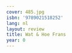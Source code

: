 ```yaml
---
cover: 485.jpg
isbn: '9789021518252'
lang: nl
layout: review
title: Wat & Hoe Frans
year: 0
---
```


